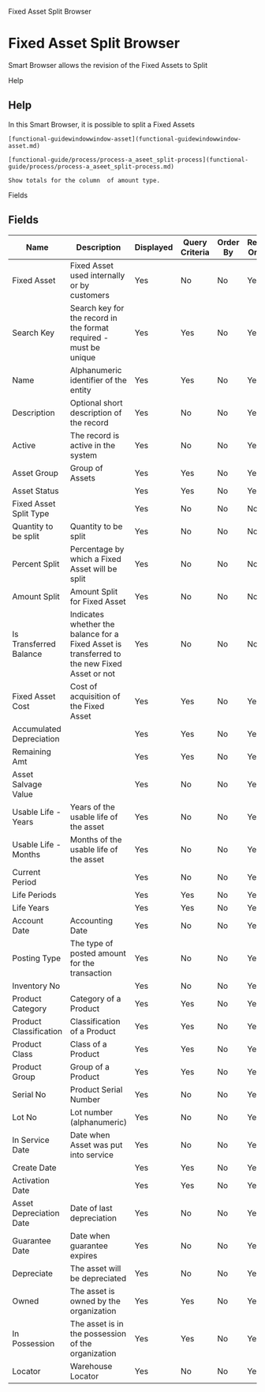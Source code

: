 
Fixed Asset Split Browser
# Fixed Asset Split Browser


Smart Browser allows the revision of the Fixed Assets to Split

Help
## Help

In this Smart Browser, it is possible to split a Fixed Assets

```
[functional-guidewindowwindow-asset](functional-guidewindowwindow-asset.md)
```

```
[functional-guide/process/process-a_aseet_split-process](functional-guide/process/process-a_aseet_split-process.md)
```

```
Show totals for the column  of amount type.
```
Fields
## Fields




Name                     | Description                                                                                  | Displayed | Query Criteria | Order By | Read Only | Mandatory
------------------------ | -------------------------------------------------------------------------------------------- | --------- | -------------- | -------- | --------- | ---------
Fixed Asset              | Fixed Asset used internally or by customers                                                  | Yes       | No             | No       | Yes       | No       
Search Key               | Search key for the record in the format required - must be unique                            | Yes       | Yes            | No       | Yes       | No       
Name                     | Alphanumeric identifier of the entity                                                        | Yes       | Yes            | No       | Yes       | No       
Description              | Optional short description of the record                                                     | Yes       | No             | No       | Yes       | No       
Active                   | The record is active in the system                                                           | Yes       | No             | No       | Yes       | No       
Asset Group              | Group of Assets                                                                              | Yes       | Yes            | No       | Yes       | No       
Asset Status             |                                                                                              | Yes       | Yes            | No       | Yes       | No       
Fixed Asset Split Type   |                                                                                              | Yes       | No             | No       | No        | No       
Quantity to be split     | Quantity to be split                                                                         | Yes       | No             | No       | No        | No       
Percent Split            | Percentage by which a Fixed Asset will be split                                              | Yes       | No             | No       | No        | No       
Amount Split             | Amount Split for Fixed Asset                                                                 | Yes       | No             | No       | No        | No       
Is Transferred Balance   | Indicates whether the balance for a Fixed Asset is transferred to the new Fixed Asset or not | Yes       | No             | No       | No        | No       
Fixed Asset Cost         | Cost of acquisition of the Fixed Asset                                                       | Yes       | Yes            | No       | Yes       | No       
Accumulated Depreciation |                                                                                              | Yes       | Yes            | No       | Yes       | No       
Remaining Amt            |                                                                                              | Yes       | Yes            | No       | Yes       | No       
Asset Salvage Value      |                                                                                              | Yes       | No             | No       | Yes       | No       
Usable Life - Years      | Years of the usable life of the asset                                                        | Yes       | No             | No       | Yes       | No       
Usable Life - Months     | Months of the usable life of the asset                                                       | Yes       | No             | No       | Yes       | No       
Current Period           |                                                                                              | Yes       | No             | No       | Yes       | No       
Life Periods             |                                                                                              | Yes       | Yes            | No       | Yes       | No       
Life Years               |                                                                                              | Yes       | Yes            | No       | Yes       | No       
Account Date             | Accounting Date                                                                              | Yes       | No             | No       | Yes       | No       
Posting Type             | The type of posted amount for the transaction                                                | Yes       | No             | No       | Yes       | No       
Inventory No             |                                                                                              | Yes       | No             | No       | Yes       | No       
Product Category         | Category of a Product                                                                        | Yes       | Yes            | No       | Yes       | No       
Product Classification   | Classification of a Product                                                                  | Yes       | Yes            | No       | Yes       | No       
Product Class            | Class of a Product                                                                           | Yes       | Yes            | No       | Yes       | No       
Product Group            | Group of a Product                                                                           | Yes       | Yes            | No       | Yes       | No       
Serial No                | Product Serial Number                                                                        | Yes       | No             | No       | Yes       | No       
Lot No                   | Lot number (alphanumeric)                                                                    | Yes       | No             | No       | Yes       | No       
In Service Date          | Date when Asset was put into service                                                         | Yes       | No             | No       | Yes       | No       
Create Date              |                                                                                              | Yes       | Yes            | No       | Yes       | No       
Activation Date          |                                                                                              | Yes       | Yes            | No       | Yes       | No       
Asset Depreciation Date  | Date of last depreciation                                                                    | Yes       | No             | No       | Yes       | No       
Guarantee Date           | Date when guarantee expires                                                                  | Yes       | No             | No       | Yes       | No       
Depreciate               | The asset will be depreciated                                                                | Yes       | No             | No       | Yes       | No       
Owned                    | The asset is owned by the organization                                                       | Yes       | Yes            | No       | Yes       | No       
In Possession            | The asset is in the possession of the organization                                           | Yes       | Yes            | No       | Yes       | No       
Locator                  | Warehouse Locator                                                                            | Yes       | No             | No       | Yes       | No       
